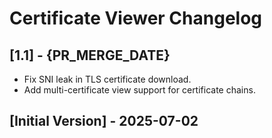 # Certificate Viewer Changelog

## [1.1] - {PR_MERGE_DATE}

- Fix SNI leak in TLS certificate download.
- Add multi-certificate view support for certificate chains.

## [Initial Version] - 2025-07-02
